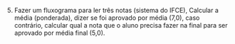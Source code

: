 05. Fazer um fluxograma para ler três notas (sistema do IFCE), Calcular a média (ponderada), dizer se foi aprovado por média (7,0), caso contrário, calcular qual a nota que o aluno precisa fazer na final para ser aprovado por média final (5,0).
